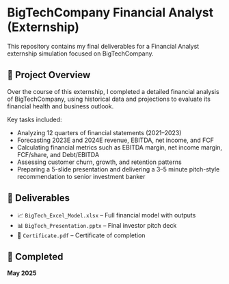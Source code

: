 # BigTechCompany Financial Analyst (Externship)

This repository contains my final deliverables for a Financial Analyst externship simulation focused on BigTechCompany.

## 🧾 Project Overview

Over the course of this externship, I completed a detailed financial analysis of BigTechCompany, using historical data and projections to evaluate its financial health and business outlook.

Key tasks included:
- Analyzing 12 quarters of financial statements (2021–2023)
- Forecasting 2023E and 2024E revenue, EBITDA, net income, and FCF
- Calculating financial metrics such as EBITDA margin, net income margin, FCF/share, and Debt/EBITDA
- Assessing customer churn, growth, and retention patterns
- Preparing a 5-slide presentation and delivering a 3–5 minute pitch-style recommendation to senior investment banker 

## 📂 Deliverables

- 📈 `BigTech_Excel_Model.xlsx` – Full financial model with outputs
- 📊 `BigTech_Presentation.pptx` – Final investor pitch deck
- 📄 `Certificate.pdf` – Certificate of completion

## 📅 Completed

**May 2025**

